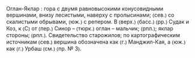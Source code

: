 ---
---

Оглан-Яклар
: гора с двумя равновысокими конусовидными вершинами, внизу лесистыми, наверху с пролысинами; ⦅сев.⦆ со скалистыми обрывами, ⦅юж.⦆ с репером. В ⦅верх.⦆ ⦅басс.⦆ ⦅рр.⦆ Судак и Коз, к ⦅С⦆ от ⦅пер.⦆ Синор – ⦅тюрк.⦆ оглан – мальчик; ⦅рпл.⦆; яклар стороны; ⦅рпл.⦆. Свидетельство старожилов; по картографическим источникам ⦅сев.⦆ вершина обозначена как ⦅г.⦆ Манджил-Кая, а ⦅юж.⦆ как ⦅г.⦆ Урбаш ⦅см.⦆ ⦅пр. № 3⦆. 

